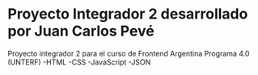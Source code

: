# Proyecto Integrador 2 desarrollado por Juan Carlos Pevé
Proyecto integrador 2 para el curso de Frontend Argentina Programa 4.0 (UNTERF)
-HTML
-CSS
-JavaScript
-JSON

